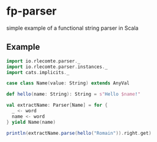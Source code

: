 # fp-parser
simple example of a functional string parser in Scala

## Example

```scala
import io.rlecomte.parser._
import io.rlecomte.parser.instances._
import cats.implicits._

case class Name(value: String) extends AnyVal

def hello(name: String): String = s"Hello $name!"

val extractName: Parser[Name] = for {
  _ <- word
  name <- word
} yield Name(name)

println(extractName.parse(hello("Romain")).right.get)
```
